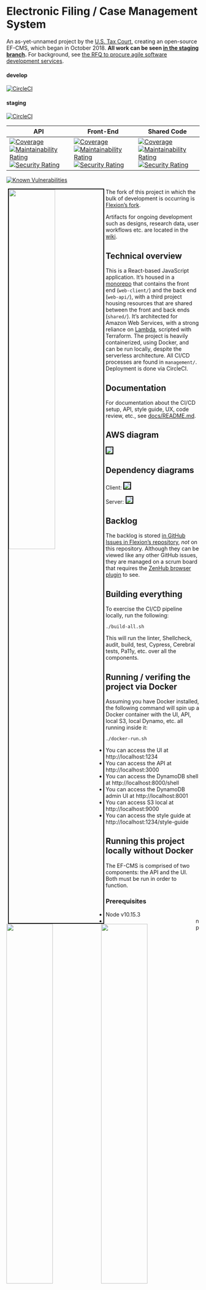 # Electronic Filing / Case Management System

An as-yet-unnamed project by the [U.S. Tax Court](https://ustaxcourt.gov/), creating an open-source EF-CMS, which began in October 2018. **All work can be seen [in the staging branch](https://github.com/ustaxcourt/ef-cms/tree/staging).** For background, see [the RFQ to procure agile software development services](https://github.com/ustaxcourt/case-management-rfq).

#### develop

[![CircleCI](https://circleci.com/gh/flexion/ef-cms/tree/develop.svg?style=svg)](https://circleci.com/gh/flexion/ef-cms/tree/develop)

#### staging

[![CircleCI](https://circleci.com/gh/ustaxcourt/ef-cms/tree/staging.svg?style=svg)](https://circleci.com/gh/ustaxcourt/ef-cms/tree/staging)

API | Front-End | Shared Code
--- | --------- | -----------
[![Coverage](https://sonarcloud.io/api/project_badges/measure?project=ef-cms-api&metric=coverage)](https://sonarcloud.io/dashboard?id=ef-cms-api)<br>[![Maintainability Rating](https://sonarcloud.io/api/project_badges/measure?project=ef-cms-api&metric=sqale_rating)](https://sonarcloud.io/dashboard?id=ef-cms-api)<br>[![Security Rating](https://sonarcloud.io/api/project_badges/measure?project=ef-cms-api&metric=security_rating)](https://sonarcloud.io/dashboard?id=ef-cms-api)<br> | [![Coverage](https://sonarcloud.io/api/project_badges/measure?project=ef-cms-front-end&metric=coverage)](https://sonarcloud.io/dashboard?id=ef-cms-front-end)<br>[![Maintainability Rating](https://sonarcloud.io/api/project_badges/measure?project=ef-cms-front-end&metric=sqale_rating)](https://sonarcloud.io/dashboard?id=ef-cms-front-end)<br>[![Security Rating](https://sonarcloud.io/api/project_badges/measure?project=ef-cms-front-end&metric=security_rating)](https://sonarcloud.io/dashboard?id=ef-cms-front-end)| [![Coverage](https://sonarcloud.io/api/project_badges/measure?project=ef-cms-shared&metric=coverage)](https://sonarcloud.io/dashboard?id=ef-cms-shared)<br>[![Maintainability Rating](https://sonarcloud.io/api/project_badges/measure?project=ef-cms-shared&metric=sqale_rating)](https://sonarcloud.io/dashboard?id=ef-cms-shared)<br>[![Security Rating](https://sonarcloud.io/api/project_badges/measure?project=ef-cms-shared&metric=security_rating)](https://sonarcloud.io/dashboard?id=ef-cms-shared)
    
[![Known Vulnerabilities](https://snyk.io//test/github/flexion/ef-cms/badge.svg?targetFile=package.json)](https://snyk.io//test/github/flexion/ef-cms?targetFile=package.json)

<a href="docs/images/screenshot-new-petition.png"><img src="docs/images/screenshot-new-petition.png" width="49%" style="float: left; border: 2px solid #000; margin: 0 4px;" /></a>
<a href="docs/images/screenshot-cases.png"><img src="docs/images/screenshot-cases.png" width="49%" style="float: left;" /></a>

<a href="docs/images/screenshot-docket-record.png"><img src="docs/images/screenshot-docket-record.png" width="49%" style="float: left;" /></a>
<a href="docs/images/screenshot-answer.png"><img src="docs/images/screenshot-answer.png" width="49%" style="float: left;" /></a>

The fork of this project in which the bulk of development is occurring is [Flexion’s fork](https://github.com/flexion/ef-cms).

Artifacts for ongoing development such as designs, research data, user workflows etc. are located in the [wiki](https://github.com/flexion/ef-cms/wiki).

## Technical overview

This is a React-based JavaScript application. It’s housed in a [monorepo](https://en.wikipedia.org/wiki/Monorepo) that contains the front end (`web-client/`) and the back end (`web-api/`), with a third project housing resources that are shared between the front and back ends (`shared/`). It’s architected for Amazon Web Services, with a strong reliance on [Lambda](https://aws.amazon.com/lambda/), scripted with Terraform. The project is heavily containerized, using Docker, and can be run locally, despite the serverless architecture. All CI/CD processes are found in `management/`. Deployment is done via CircleCI.

## Documentation

For documentation about the CI/CD setup, API, style guide, UX, code review, etc., see [docs/README.md](docs/README.md).

## AWS diagram

<a href="docs/images/aws-diagram.png"><img src="docs/images/aws-diagram.png" style="border: 2px solid #000; " /></a>

## Dependency diagrams

Client:
<a href="docs/images/client-dependencies.png"><img src="docs/images/client-dependencies.png" style="border: 2px solid #000; " /></a>

Server:
<a href="docs/images/server-dependencies.png"><img src="docs/images/server-dependencies.png" style="border: 2px solid #000; " /></a>

## Backlog

The backlog is stored [in GitHub Issues in Flexion’s repository](https://github.com/flexion/ef-cms/issues), _not_ on this repository. Although they can be viewed like any other GitHub issues, they are managed on a scrum board that requires the [ZenHub browser plugin](https://www.zenhub.com/) to see.

## Building everything

To exercise the CI/CD pipeline locally, run the following:

`./build-all.sh`

This will run the linter, Shellcheck, audit, build, test, Cypress, Cerebral tests, Pa11y, etc. over all the components.

## Running / verifing the project via Docker

Assuming you have Docker installed, the following command will spin up a Docker container with the UI, API, local S3, local Dynamo, etc. all running inside it:

`./docker-run.sh`

- You can access the UI at http://localhost:1234
- You can access the API at http://localhost:3000
- You can access the DynamoDB shell at http://localhost:8000/shell
- You can access the DynamoDB admin UI at http://localhost:8001
- You can access S3 local at http://localhost:9000
- You can access the style guide at http://localhost:1234/style-guide

## Running this project locally without Docker

The EF-CMS is comprised of two components: the API and the UI. Both must be run in order to function.

### Prerequisites

- Node v10.15.3
- npm v6.4.1

### Setup

Both the front-end (`/web-client`) and API (`/web-api`) share code that exists in `/shared`. Before you can run either, you need to run `npm install` inside the top-level directory.

- `npm i`

#### Terminal A

- `npm run start:api`

##### Other Start Commands

- Run `cd web-client && npm start:client:no-scanner` to start the UI without Dynamsoft (or if you don't have a scanner)

#### Terminal B

- `npm run start:client`

## Login and test users

There are two login mechanisms available — the legacy mock login system, and a new one that emulates AWS Cognito.

### Mock login

You can log in using these usernames:

```
taxpayer
petitionsclerk
petitionsclerk1
docketclerk
docketclerk1
respondent
respondent1 - respondent4
practitioner
practitioner1 - practitioner4
adc
judgeArmen
judgeAshford
judgeBuch
judgeCarluzzo
judgeCohen
```

No password is required.

### AWS Cognito

To use Cognito, start the web client with `npm run dev:cognito` (instead of `npm start`) You can then log in with:

```
petitioner1@example.com – petitioner5@example.com
petitionsclerk1@example.com – petitionsclerk5@example.com
docketclerk1@example.com – docketclerk5@example.com
respondent1@example.com – respondent10@example.com
practitioner1@example.com – practitioner10@example.com
adc1@example.com – adc5@example.com
judgeArmen@example.com
judgeAshford@example.com
judgeBuch@example.com
judgeCarluzzo@example.com
judgeCohen@example.com
```

The password for all accounts is:

`Testing1234$`

## Editor configuration

### Atom.io

Install the following for best results:

- https://atom.io/packages/language-javascript-jsx
- https://atom.io/packages/language-groovy
- https://atom.io/packages/linter-eslint
- https://atom.io/packages/prettier-atom (enable ESLint and StyleLint integrations in settings)

## Using the application with Internet Explorer 11

If using Internet Explorer 11 with Windows 7, [download and install Adobe Reader](https://get.adobe.com/reader/). This will permit PDFs to be viewed in-browser.

## Forked dependencies

The software has several dependencies that required minor modifications to suit our needs. Rather than attempt to persuade their creators to adopt our modifications, those repositories have been forked within the U.S. Tax Court's GitHub organization, and the modifications made there. Those repositories are:

- [serverless-s3-local](https://github.com/ustaxcourt/serverless-s3-local)
- [s3rver](https://github.com/ustaxcourt/s3rver)
- [serverless-plugin-bind-deployment-id](https://github.com/ustaxcourt/serverless-plugin-bind-deployment-id)
- [serverless-dynamodb-local](https://github.com/ustaxcourt/serverless-dynamodb-local)

_If these repositories are deleted, the build will fail._ To verify that these repositories are still required, see each of the `package.json` files in the repo (e.g., `find . -name package.json -exec grep "github:ustaxcourt" {} \; |awk 'BEGIN {FS=": ";}{print$2}' |uniq`). Note that `s3rver` is a dependency of `serverless-s3-local`, and so it will not be found in our `package.json` files.

## Contributing

See [CONTRIBUTING](CONTRIBUTING.md) for additional information.

## Testing / Coverage Tips

- Run all tests with `npm run test`
- The web client, api, and shared code can be tested with `npm run test:client`, `npm run test:api`, and `npm run test:shared`, respectively.
- TIP: When working through a single test, you can run a single test with `jest /path/to/test/file.js` (you may need to `npm -i -g jest`). Additionally, you can use `--watch` and `--coverage` flags to to continually run the specified test on save and provide a coverage report. For example: `jest /path/to/test/file.js --watch --coverage`

Example coverage output:
```
----------|----------|----------|----------|----------|-------------------|
File      |  % Stmts | % Branch |  % Funcs |  % Lines | Uncovered Line #s |
----------|----------|----------|----------|----------|-------------------|
All files |        0 |        0 |        0 |        0 |                   |
----------|----------|----------|----------|----------|-------------------|
```
- Stmts: % of statements executed in the code
- Branch: % of control structures (for example, if statements) executed in the code
- Funcs: % of functions executed in the code
- Uncovered Line #s: lines not covered by tests

## Public domain

This project is in the worldwide [public domain](LICENSE.md). As stated in [CONTRIBUTING](CONTRIBUTING.md):

> This project is in the public domain within the United States, and copyright and related rights in the work worldwide are waived through the [CC0 1.0 Universal public domain dedication](https://creativecommons.org/publicdomain/zero/1.0/).
>
> All contributions to this project will be released under the CC0 dedication. By submitting a pull request, you are agreeing to comply with this waiver of copyright interest.

## Creating end-of-sprint pull requests

Follow these steps for creating the end of sprint PRs for the court.

1. Create a PR from `develop` -> `staging`
2. Verify PR passed
3. Merge PR and verify staging deployed correctly in CircleCI
4. Create a PR from `staging` -> `master`
5. Verify PR passed
6. Merge PR and verify prod deployed correctly in CircleCI
7. Create a PR from `flexion/ef-cms master` -> `ustaxcourt/ef-cms staging`
8. When PR comments come in, make changes to master to fix the comments
9. After the court approves and merges PR, merge master into develop
10. Create a release in GitHub as sprint_00x against master and put the same description planned to be in the PR description for the court
